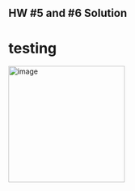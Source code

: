 ## HW #5 and #6 Solution
# testing
<img width="230" alt="image" src="https://github.com/user-attachments/assets/a78bfbde-b4bf-4778-acc9-1797acd9d470">

